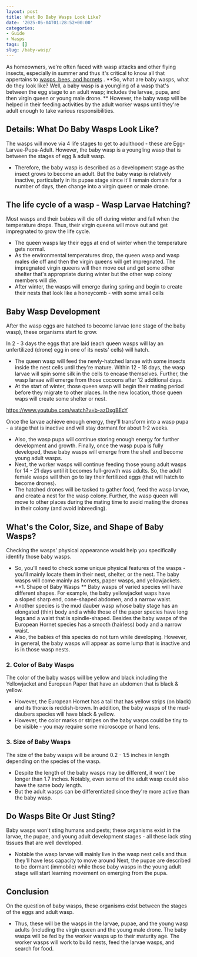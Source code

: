 ```yaml
---
layout: post
title: What Do Baby Wasps Look Like?
date: '2025-05-04T01:28:52+00:00'
categories:
- Guide
- Wasps
tags: []
slug: /baby-wasp/
---
```


As homeowners, we're often faced with wasp attacks and other flying insects, especially in summer and thus it's critical to know all that appertains to
[wasps, bees, and hornets](https://pestpolicy.com/bees-vs-wasps-vs-hornets/)
.
**So, what are baby wasps, what do they look like? Well, a baby wasp is a youngling of a wasp that's between the egg stage to an adult wasp; includes the larvae, pupa, and then virgin queen or young male drone. **
However, the baby wasp will be helped in their feeding activities by the adult worker wasps until they're adult enough to take various responsibilities.
## Details: What Do Baby Wasps Look Like?
The wasps will move via 4 life stages to get to adulthood - these are Egg-Larvae-Pupa-Adult. However, the baby wasp is a youngling wasp that is between the stages of egg & adult wasp.
- Therefore, the baby wasp is described as a development stage as the insect grows to become an adult.
But the baby wasp is relatively inactive, particularly in its pupae stage since it'll remain domain for a number of days, then change into a virgin queen or male drone.
## The life cycle of a wasp - Wasp Larvae Hatching?
Most wasps and their babies will die off during winter and fall when the temperature drops. Thus, their virgin queens will move out and get impregnated to grow the life cycle.
- The queen wasps lay their eggs at end of winter when the temperature gets normal.
- As the environmental temperatures drop, the queen wasp and wasp males die off and then the virgin queens will get impregnated.
The impregnated virgin queens will then move out and get some other shelter that's appropriate during winter but the other wap colony members will die.
- After winter, the wasps will emerge during spring and begin to create their nests that look like a honeycomb - with some small cells
## Baby Wasp Development
After the wasp eggs are hatched to become larvae (one stage of the baby wasp), these organisms start to grow.

In 2 - 3 days the eggs that are laid (each queen wasps will lay an unfertilized (drone) egg in one of its nests' cells) will hatch.
- The queen wasp will feed the newly-hatched larvae with some insects inside the nest cells until they're mature.
Within 12 - 18 days, the wasp larvae will spin some silk in the cells to encase themselves. Further, the wasp larvae will emerge from those cocoons after 12 additional days.
- At the start of winter, those queen wasp will begin their mating period before they migrate to other places.
In the new location, those queen waps will create some shelter or nest.

https://www.youtube.com/watch?v=b-azDxgBEcY

Once the larvae achieve enough energy, they'll transform into a wasp pupa - a stage that is inactive and will stay dormant for about 1-2 weeks.
- Also, the wasp pupa will continue storing enough energy for further development and growth.
Finally, once the wasp pupa is fully developed, these baby wasps will emerge from the shell and become young adult wasps.
- Next, the worker wasps will continue feeding those young adult wasps for 14 - 21 days until it becomes full-growth was adults.
So, the adult female wasps will then go to lay their fertilized eggs (that will hatch to become drones).
- The hatched drones will be tasked to gather food, feed the wasp larvae, and create a nest for the wasp colony.
Further, the wasp queen will move to other places during the mating time to avoid mating the drones in their colony (and avoid inbreeding).
## What's the Color, Size, and Shape of Baby Wasps?
Checking the wasps' physical appearance would help you specifically identify those baby wasps.
- So, you'll need to check some unique physical features of the wasps - you'll mainly locate them in their nest, shelter, or the nest.
The baby wasps will come mainly as hornets, paper wasps, and yellowjackets.
**1. Shape of Baby Wasps **
Baby wasps of varied species will have different shapes. For example, the baby yellowjacket waps have a sloped sharp end, cone-shaped abdomen, and a narrow waist.
- Another species is the mud dauber wasp whose baby stage has an elongated (thin) body and a while those of the paper species have long legs and a waist that is spindle-shaped.
Besides the baby wasps of the European Hornet species has a smooth (hairless) body and a narrow waist.
- Also, the babies of this species do not turn while developing.
However, in general, the baby wasps will appear as some lump that is inactive and is in those wasp nests.
### 2. Color of Baby Wasps
The color of the baby wasps will be yellow and black including the Yellowjacket and European Paper that have an abdomen that is black & yellow.
- However, the European Hornet has a tail that has yellow strips (on black) and its thorax is reddish-brown.
In addition, the baby wasps of the mud-daubers species will have black & yellow.
- However, the color marks or stripes on the baby wasps could be tiny to be visible - you may require some microscope or hand lens.
### 3. Size of Baby Wasps
The size of the baby wasps will be around 0.2 - 1.5 inches in length depending on the species of the wasp.
- Despite the length of the baby wasps may be different, it won't be longer than 1.7 inches.
Notably, even some of the adult wasp could also have the same body length.
- But the adult wasps can be differentiated since they're more active than the baby wasp.
## Do Wasps Bite Or Just Sting?
Baby wasps won't sting humans and pests; these organisms exist in
the larvae, the pupae, and young adult development stages - all these lack sting tissues that are well developed.
- Notable the wasp larvae will mainly live in the wasp nest cells and thus they'll have less capacity to move around
Next, the pupae are described to be dormant (immobile) while those
baby wasps in the young adult stage will start learning movement on emerging from the pupa.
## Conclusion
On the question of baby wasps, these organisms exist between the stages of the eggs and adult wasp.
- Thus, these will be the wasps in the larvae, pupae, and the young wasp adults (including the virgin queen and the young male drone.
The baby wasps will be fed by the worker wasps up to their maturity age. The worker wasps will work to build nests, feed the larvae wasps, and search for food.
